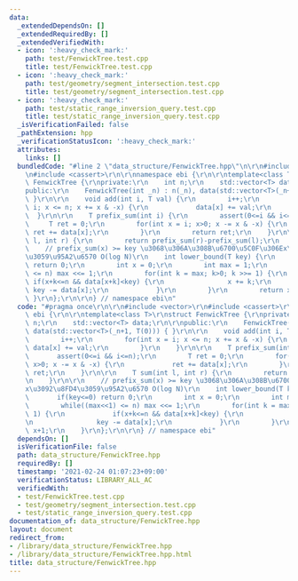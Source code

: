 ```yaml
---
data:
  _extendedDependsOn: []
  _extendedRequiredBy: []
  _extendedVerifiedWith:
  - icon: ':heavy_check_mark:'
    path: test/FenwickTree.test.cpp
    title: test/FenwickTree.test.cpp
  - icon: ':heavy_check_mark:'
    path: test/geometry/segment_intersection.test.cpp
    title: test/geometry/segment_intersection.test.cpp
  - icon: ':heavy_check_mark:'
    path: test/static_range_inversion_query.test.cpp
    title: test/static_range_inversion_query.test.cpp
  _isVerificationFailed: false
  _pathExtension: hpp
  _verificationStatusIcon: ':heavy_check_mark:'
  attributes:
    links: []
  bundledCode: "#line 2 \"data_structure/FenwickTree.hpp\"\n\r\n#include <vector>\r\
    \n#include <cassert>\r\n\r\nnamespace ebi {\r\n\r\ntemplate<class T>\r\nstruct\
    \ FenwickTree {\r\nprivate:\r\n    int n;\r\n    std::vector<T> data;\r\n\r\n\
    public:\r\n    FenwickTree(int _n) : n(_n), data(std::vector<T>(_n+1, T(0))) {\
    \ }\r\n\r\n    void add(int i, T val) {\r\n        i++;\r\n        for(int x =\
    \ i; x <= n; x += x & -x) {\r\n            data[x] += val;\r\n        }\r\n  \
    \  }\r\n\r\n    T prefix_sum(int i) {\r\n        assert(0<=i && i<=n);\r\n   \
    \     T ret = 0;\r\n        for(int x = i; x>0; x -= x & -x) {\r\n           \
    \ ret += data[x];\r\n        }\r\n        return ret;\r\n    }\r\n\r\n    T sum(int\
    \ l, int r) {\r\n        return prefix_sum(r)-prefix_sum(l);\r\n    }\r\n\r\n\
    \    // prefix_sum(x) >= key \u3068\u306A\u308B\u6700\u5C0F\u306Ex\u3092\u8FD4\
    \u3059\u95A2\u6570 O(log N)\r\n    int lower_bound(T key) {\r\n        if(key<=0)\
    \ return 0;\r\n        int x = 0;\r\n        int max = 1;\r\n        while((max<<1)\
    \ <= n) max <<= 1;\r\n        for(int k = max; k>0; k >>= 1) {\r\n           \
    \ if(x+k<=n && data[x+k]<key) {\r\n                x += k;\r\n               \
    \ key -= data[x];\r\n            }\r\n        }\r\n        return x+1;\r\n   \
    \ }\r\n};\r\n\r\n} // namespace ebi\n"
  code: "#pragma once\r\n\r\n#include <vector>\r\n#include <cassert>\r\n\r\nnamespace\
    \ ebi {\r\n\r\ntemplate<class T>\r\nstruct FenwickTree {\r\nprivate:\r\n    int\
    \ n;\r\n    std::vector<T> data;\r\n\r\npublic:\r\n    FenwickTree(int _n) : n(_n),\
    \ data(std::vector<T>(_n+1, T(0))) { }\r\n\r\n    void add(int i, T val) {\r\n\
    \        i++;\r\n        for(int x = i; x <= n; x += x & -x) {\r\n           \
    \ data[x] += val;\r\n        }\r\n    }\r\n\r\n    T prefix_sum(int i) {\r\n \
    \       assert(0<=i && i<=n);\r\n        T ret = 0;\r\n        for(int x = i;\
    \ x>0; x -= x & -x) {\r\n            ret += data[x];\r\n        }\r\n        return\
    \ ret;\r\n    }\r\n\r\n    T sum(int l, int r) {\r\n        return prefix_sum(r)-prefix_sum(l);\r\
    \n    }\r\n\r\n    // prefix_sum(x) >= key \u3068\u306A\u308B\u6700\u5C0F\u306E\
    x\u3092\u8FD4\u3059\u95A2\u6570 O(log N)\r\n    int lower_bound(T key) {\r\n \
    \       if(key<=0) return 0;\r\n        int x = 0;\r\n        int max = 1;\r\n\
    \        while((max<<1) <= n) max <<= 1;\r\n        for(int k = max; k>0; k >>=\
    \ 1) {\r\n            if(x+k<=n && data[x+k]<key) {\r\n                x += k;\r\
    \n                key -= data[x];\r\n            }\r\n        }\r\n        return\
    \ x+1;\r\n    }\r\n};\r\n\r\n} // namespace ebi"
  dependsOn: []
  isVerificationFile: false
  path: data_structure/FenwickTree.hpp
  requiredBy: []
  timestamp: '2021-02-24 01:07:23+09:00'
  verificationStatus: LIBRARY_ALL_AC
  verifiedWith:
  - test/FenwickTree.test.cpp
  - test/geometry/segment_intersection.test.cpp
  - test/static_range_inversion_query.test.cpp
documentation_of: data_structure/FenwickTree.hpp
layout: document
redirect_from:
- /library/data_structure/FenwickTree.hpp
- /library/data_structure/FenwickTree.hpp.html
title: data_structure/FenwickTree.hpp
---
```

